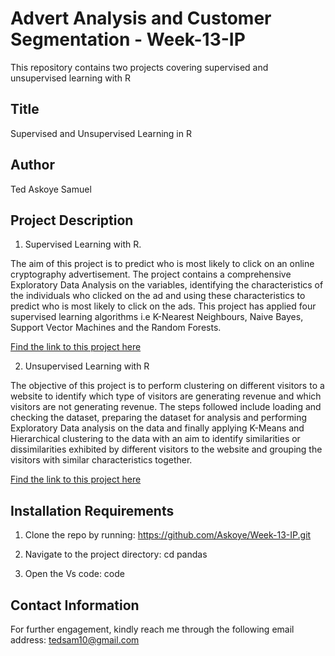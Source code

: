 # Advert Analysis and Customer Segmentation - Week-13-IP

This repository contains two projects covering supervised and unsupervised learning with R

## Title
Supervised and Unsupervised Learning in R 

## Author
Ted Askoye Samuel

## Project Description
1. Supervised Learning with R.

The aim of this project is to predict who is most likely to click on an online cryptography advertisement. The project contains a comprehensive Exploratory Data Analysis on the variables, identifying the characteristics of the individuals who clicked on the ad and using these characteristics to predict who is most likely to click on the ads. This project has applied four supervised learning algorithms i.e K-Nearest Neighbours, Naive Bayes, Support Vector Machines and the Random Forests.

[Find the link to this project here](https://github.com/Askoye/Week-13-IP/blob/master/Advertising-in-R-Modelling.pdf)

2. Unsupervised Learning with R

The objective of this project is to perform clustering on different visitors to a website to identify which type of visitors are generating revenue and which visitors are not generating revenue. The steps followed include loading and checking the dataset, preparing the dataset for analysis and performing Exploratory Data analysis on the data and finally applying K-Means and Hierarchical clustering to the data with an aim to identify similarities or dissimilarities exhibited by different visitors to the website and grouping the visitors with similar characteristics together.

[Find the link to this project here](https://github.com/Askoye/Week-13-IP/blob/master/Unsupervised-Learning-in-R.pdf)

  
 ## Installation Requirements
1. Clone the repo by running: https://github.com/Askoye/Week-13-IP.git

2. Navigate to the project directory: cd pandas

3. Open the Vs code: code

## Contact Information
For further engagement, kindly reach me through the following email address: tedsam10@gmail.com
